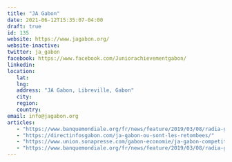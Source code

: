 ```yaml
---
title: "JA Gabon"
date: 2021-06-12T15:35:07-04:00
draft: true
id: 135
website: https://www.jagabon.org/
website-inactive: 
twitter: ja_gabon
facebook: https://www.facebook.com/Juniorachievementgabon/
linkedin: 
location: 
   lat: 
   lng: 
   address: "JA Gabon, Libreville, Gabon"
   city: 
   region: 
   country: 
email: info@jagabon.org
articles:
   - "https://www.banquemondiale.org/fr/news/feature/2019/03/08/radia-garrigues-ceo-of-an-incubator-providing-gabons-youth-with-skills-for-the-future"
   - "https://directinfosgabon.com/ja-gabon-ou-sont-les-retombees/"
   - "https://www.union.sonapresse.com/gabon-economie/ja-gabon-competition-nationale-les-laureats-2017-16151"
   - "https://www.banquemondiale.org/fr/news/feature/2019/03/08/radia-garrigues-ceo-of-an-incubator-providing-gabons-youth-with-skills-for-the-future"
---
```


